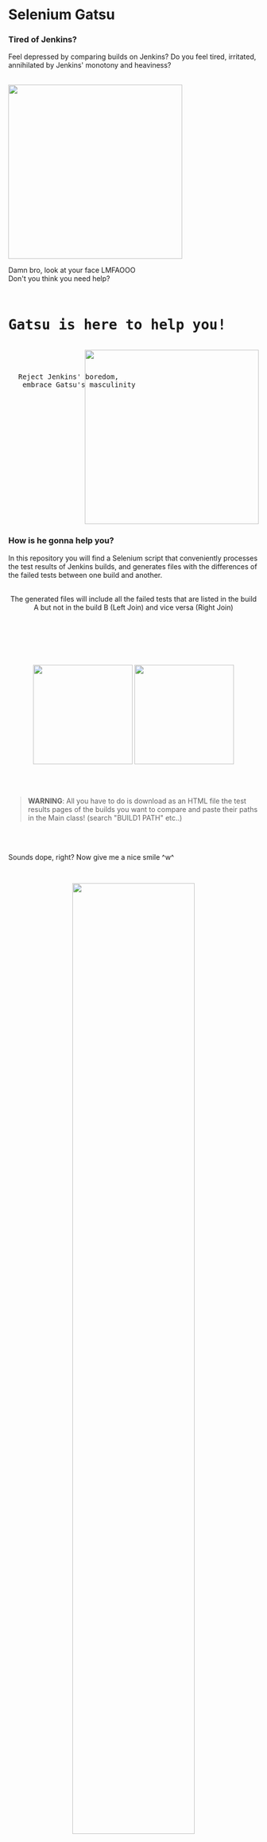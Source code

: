 # Selenium Gatsu
### Tired of Jenkins?
Feel depressed by comparing builds on Jenkins?
Do you feel tired, irritated, annihilated by Jenkins' monotony and heaviness?
<br><br>
<div>
<img align="left" src="https://github.com/Rei-Codes-In-JavaScript/selenium-setup-guillotine/blob/main/Resources/Images/Gatsu/sad_gatsu.jpg" width="350">
    <p style="display:inline-block">Damn bro, look at your face LMFAOOO<br>
    Don't you think you need help?</p>
</div>
<pre>
<h1>Gatsu is here to help you!</h1>
<img align="right" src="https://github.com/Rei-Codes-In-JavaScript/selenium-setup-guillotine/blob/main/Resources/Images/Gatsu/kitty_gatsu.jpg" width="350">
    <div align="right"><p style="padding-left:20px;">Reject Jenkins' boredom,<br> embrace Gatsu's masculinity</p></div>
</div>
</pre>

### How is he gonna help you?
In this repository you will find a Selenium script that conveniently processes the test results of Jenkins builds, and generates files with the differences of the failed tests between one build and another.
<br><br>
<p align="center">
The generated files will include all the failed tests that are listed in the build A but not in the build B (Left Join) and vice versa (Right Join)
<br><br>
<img style="margin-top:90px" src="https://github.com/Rei-Codes-In-JavaScript/selenium-setup-guillotine/blob/main/Resources/Images/Gatsu/build1.png" width="200px">
<img style="margin-top:90px" src="https://github.com/Rei-Codes-In-JavaScript/selenium-setup-guillotine/blob/main/Resources/Images/Gatsu/build2.png" width="200px">
</p>
<br><br>

> **WARNING**: All you have to do is download as an HTML file the test results pages of the builds you want to compare and paste their paths in the Main class! (search "BUILD1 PATH" etc..)

<br><br>

Sounds dope, right? Now give me a nice smile ^w^
<pre>
<p align="center">
<img  src="https://github.com/Rei-Codes-In-JavaScript/selenium-setup-guillotine/blob/main/Resources/Images/Gatsu/happy_gatsu.jpg" width="70%">
<p align="center">That's better :))</p>
</p>
</pre>
  
### "This is amazing, but i don't know how to use Selenium :(("
Poor kid.
<br><br>
Now it's the time! You can use [this repository](https://github.com/Rei-Codes-In-JavaScript/selenium-setup-guillotine) to setup your Selenium development environment.
Stop crying over yourself, and feel the power of Selenium, join Gatsu and change the world!

<p align="center">
<br><br>
<img style="margin-top:90px" src="https://github.com/Rei-Codes-In-JavaScript/selenium-setup-guillotine/blob/main/Resources/Images/Gatsu/thumbs_up_gatsu.jpg" width="500px">
</p>

# Updates
*  2/9/2022
    * Code improvements
    * It is now possible to choose between 2 type of builds' analysis:
       ### Analysis with no failed
        The method generateAnalysisNoFailed() generates 3 files:
        * Build1 unique tests list
        * Build2 unique tests list
        * Build1 and Build2 common tests list
        
        <br>
        
        > **WARNING**: There's no need to execute a single build, this is useful before builds' execution
        
        ### Analysis with failed
        The method generateAnalysisWithFailed() generates 4 files:
        * Build1 unique tests list
        * Build2 unique tests list
        * Build1 and Build2 common tests list
        * Build1 and Build2 common failed tests list
        
        <br>
        
        > **WARNING**: There are some requirements for this: <br>
            * Build1 must have been executed before this analysis <br>
            * A list of all Build1 failed test is required <br>
            * The list of Build1 failed must be pasted in _real_failed.txt_ file, or change the file path in the gatsu.readfile() method calls <br>
            This is useful post Build1 execution, or even both builds execution
